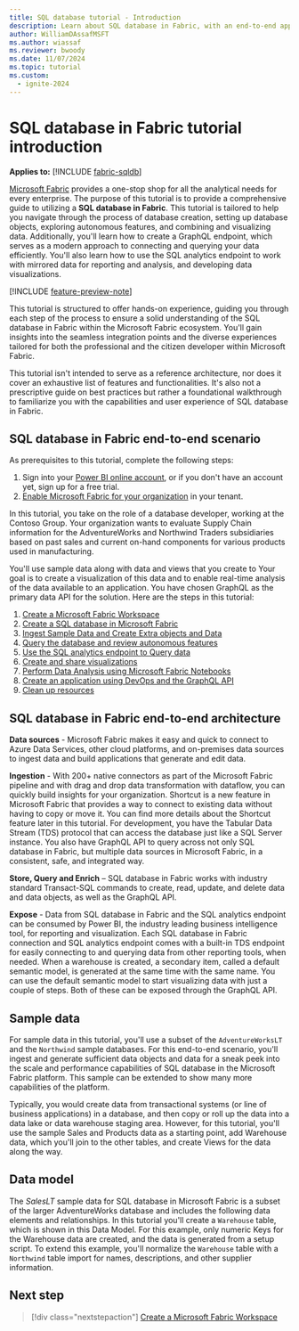 ```yaml
---
title: SQL database tutorial - Introduction
description: Learn about SQL database in Fabric, with an end-to-end application scenario, sample data, and integration with other Fabric offerings.
author: WilliamDAssafMSFT
ms.author: wiassaf
ms.reviewer: bwoody
ms.date: 11/07/2024
ms.topic: tutorial
ms.custom:
  - ignite-2024
---
```


# SQL database in Fabric tutorial introduction

**Applies to:** [!INCLUDE [fabric-sqldb](../includes/applies-to-version/fabric-sqldb.md)]

[Microsoft Fabric](../../get-started/microsoft-fabric-overview.md) provides a one-stop shop for all the analytical needs for every enterprise. The purpose of this tutorial is to provide a comprehensive guide to utilizing a **SQL database in Fabric**. This tutorial is tailored to help you navigate through the process of database creation, setting up database objects, exploring autonomous features, and combining and visualizing data. Additionally, you'll learn how to create a GraphQL endpoint, which serves as a modern approach to connecting and querying your data efficiently. You'll also learn how to use the SQL analytics endpoint to work with mirrored data for reporting and analysis, and developing data visualizations.

[!INCLUDE [feature-preview-note](../../includes/feature-preview-note.md)]

This tutorial is structured to offer hands-on experience, guiding you through each step of the process to ensure a solid understanding of the SQL database in Fabric within the Microsoft Fabric ecosystem. You'll gain insights into the seamless integration points and the diverse experiences tailored for both the professional and the citizen developer within Microsoft Fabric.

This tutorial isn't intended to serve as a reference architecture, nor does it cover an exhaustive list of features and functionalities. It's also not a prescriptive guide on best practices but rather a foundational walkthrough to familiarize you with the capabilities and user experience of SQL database in Fabric.

## SQL database in Fabric end-to-end scenario

As prerequisites to this tutorial, complete the following steps:

1. Sign into your [Power BI online account](https://powerbi.com/), or if you don't have an account yet, sign up for a free trial.
1. [Enable Microsoft Fabric for your organization](../../admin/fabric-switch.md) in your tenant.

In this tutorial, you take on the role of a database developer, working at the Contoso Group. Your organization wants to evaluate Supply Chain information for the AdventureWorks and Northwind Traders subsidiaries based on past sales and current on-hand components for various products used in manufacturing.

You'll use sample data along with data and views that you create to Your goal is to create a visualization of this data and to enable real-time analysis of the data available to an application. You have chosen GraphQL as the primary data API for the solution. Here are the steps in this tutorial:

1. [Create a Microsoft Fabric Workspace](tutorial-create-workspace.md)
1. [Create a SQL database in Microsoft Fabric](tutorial-create-database.md)
1. [Ingest Sample Data and Create Extra objects and Data](tutorial-ingest-data.md)
1. [Query the database and review autonomous features](tutorial-query-database.md)
1. [Use the SQL analytics endpoint to Query data](tutorial-use-analytics-endpoint.md)
1. [Create and share visualizations](tutorial-create-visualizations.md)
1. [Perform Data Analysis using Microsoft Fabric Notebooks](tutorial-perform-data-analysis.md)
1. [Create an application using DevOps and the GraphQL API](tutorial-create-application.md)
1. [Clean up resources](tutorial-clean-up.md)

## SQL database in Fabric end-to-end architecture

**Data sources** - Microsoft Fabric makes it easy and quick to connect to Azure Data Services, other cloud platforms, and on-premises data sources to ingest data and build applications that generate and edit data.

**Ingestion** - With 200+ native connectors as part of the Microsoft Fabric pipeline and with drag and drop data transformation with dataflow, you can quickly build insights for your organization. Shortcut is a new feature in Microsoft Fabric that provides a way to connect to existing data without having to copy or move it. You can find more details about the Shortcut feature later in this tutorial. For development, you have the Tabular Data Stream (TDS) protocol that can access the database just like a SQL Server instance. You also have GraphQL API to query across not only SQL database in Fabric, but multiple data sources in Microsoft Fabric, in a consistent, safe, and integrated way.

**Store, Query and Enrich** – SQL database in Fabric works with industry standard Transact-SQL commands to create, read, update, and delete data and data objects, as well as the GraphQL API.

**Expose** - Data from SQL database in Fabric and the SQL analytics endpoint can be consumed by Power BI, the industry leading business intelligence tool, for reporting and visualization. Each SQL database in Fabric connection and SQL analytics endpoint comes with a built-in TDS endpoint for easily connecting to and querying data from other reporting tools, when needed. When a warehouse is created, a secondary item, called a default semantic model, is generated at the same time with the same name. You can use the default semantic model to start visualizing data with just a couple of steps. Both of these can be exposed through the GraphQL API.

## Sample data

For sample data in this tutorial, you'll use a subset of the `AdventureWorksLT` and the `Northwind` sample databases. For this end-to-end scenario, you'll ingest and generate sufficient data objects and data for a sneak peek into the scale and performance capabilities of SQL database in the Microsoft Fabric platform. This sample can be extended to show many more capabilities of the platform.

Typically, you would create data from transactional systems (or line of business applications) in a database, and then copy or roll up the data into a data lake or data warehouse staging area. However, for this tutorial, you'll use the sample Sales and Products data as a starting point, add Warehouse data, which you'll join to the other tables, and create Views for the data along the way.

## Data model

The *SalesLT* sample data for SQL database in Microsoft Fabric is a subset of the larger AdventureWorks database and includes the following data elements and relationships. In this tutorial you'll create a `Warehouse` table, which is shown in this Data Model. For this example, only numeric Keys for the Warehouse data are created, and the data is generated from a setup script. To extend this example, you'll normalize the `Warehouse` table with a `Northwind` table import for names, descriptions, and other supplier information.

## Next step

> [!div class="nextstepaction"]
> [Create a Microsoft Fabric Workspace](tutorial-create-workspace.md)

